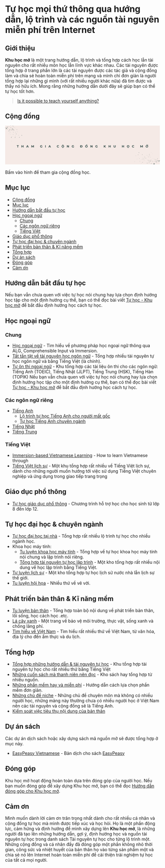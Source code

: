 # Tự học mọi thứ thông qua hướng dẫn, lộ trình và các nguồn tài nguyên miễn phí trên Internet

## Giới thiệu

**Khu học mở** là một trang hướng dẫn, lộ trình và tổng hợp cách học lẫn tài nguyên cho rất nhiều môn học lẫn lĩnh vực khác nhau. Các tài nguyên được tổng hợp ở trang phần lớn là các tài nguyên được các tác giả và cộng đồng làm và chia sẻ hoàn toàn miễn phí trên mạng và mình chỉ đơn giản là người tổng hợp lại những gì mình (với rất nhiều người khác nữa) đã tìm được và thấy nó hữu ích. Mong rằng những hướng dẫn dưới đây sẽ giúp bạn có thể tự học tốt hơn.

> [Is it possible to teach yourself anything?](https://reddit.com/r/productivity/comments/fyxuam/is_it_possible_to_teach_yourself_anything/)

## Cộng đồng

[![Tham gia cộng đồng Khu học mở](assets/join_us.png)](cong-dong.md)

Bấm vào hình để tham gia cộng đồng học.

## Mục lục

- [Cộng đồng](#c%E1%BB%99ng-%C4%91%E1%BB%93ng)
- [Mục lục](#m%E1%BB%A5c-l%E1%BB%A5c)
- [Hướng dẫn bắt đầu tự học](#h%C6%B0%E1%BB%9Bng-d%E1%BA%ABn-b%E1%BA%AFt-%C4%91%E1%BA%A7u-t%E1%BB%B1-h%E1%BB%8Dc)
- [Học ngoại ngữ](#h%E1%BB%8Dc-ngo%E1%BA%A1i-ng%E1%BB%AF)
  - [Chung](#chung)
  - [Các ngôn ngữ riêng](#c%C3%A1c-ng%C3%B4n-ng%E1%BB%AF-ri%C3%AAng)
  - [Tiếng Việt](#ti%E1%BA%BFng-vi%E1%BB%87t)
- [Giáo dục phổ thông](#gi%C3%A1o-d%E1%BB%A5c-ph%E1%BB%95-th%C3%B4ng)
- [Tự học đại học & chuyên ngành](#t%E1%BB%B1-h%E1%BB%8Dc-%C4%91%E1%BA%A1i-h%E1%BB%8Dc--chuy%C3%AAn-ng%C3%A0nh)
- [Phát triển bản thân & Kĩ năng mềm](#ph%C3%A1t-tri%E1%BB%83n-b%E1%BA%A3n-th%C3%A2n--k%C4%A9-n%C4%83ng-m%E1%BB%81m)
- [Tổng hợp](#t%E1%BB%95ng-h%E1%BB%A3p)
- [Dự án sách](#d%E1%BB%B1-%C3%A1n-s%C3%A1ch)
- [Đóng góp](#%C4%91%C3%B3ng-g%C3%B3p)
- [Cảm ơn](#c%E1%BA%A3m-%C6%A1n)

## Hướng dẫn bắt đầu tự học

Nếu bạn vẫn chưa quen với việc tự học nói chung hay lựa chọn định hướng học tập cho một định hướng cụ thể, bạn có thể đọc bài viết [Tự học - Khu học mở](posts/howto.md) để bắt đầu định hướng học cách tự học.

## Học ngoại ngữ

### Chung

- [Học ngoại ngữ](./ngoai-ngu/) - Tìm hiểu về phương pháp học ngoại ngữ thông qua ALG, Comprehensible Input và Immersion.
- [Tất tần tật về tài nguyên học ngôn ngữ](./awesome-ngon-ngu/) - Tổng hợp nhiều tài nguyên tự học ngôn ngữ và bằng Tiếng Việt (là chính).
- [Tự ôn thi ngoại ngữ](./luyen-thi-ngon-ngu/) - Khu tổng hợp các tài liệu ôn thi cho các ngôn ngữ: Tiếng Anh (TOEIC), Tiếng Nhật (JLPT), Tiếng Trung (HSK), Tiếng Hàn (TOPIK)
  Nếu bạn vẫn chưa quen với việc tự học nói chung hay lựa chọn định hướng học tập cho một định hướng cụ thể, bạn có thể đọc bài viết [Tự học - Khu học mở](posts/howto.md) để bắt đầu định hướng học cách tự học.

### Các ngôn ngữ riêng

- [Tiếng Anh](./tieng-anh/)
  - [Lộ trình tự học Tiếng Anh cho người mất gốc](https://daihocmo.github.io/tieng-anh/30ngay)
  - [Tự học Tiếng Anh chuyên ngành](https://daihocmo.github.io/tieng-anh-chuyen-nganh/)
- [Tiếng Nhật](./tieng-nhat/)
- [Tiếng Trung](./tieng-trung/)

### Tiếng Việt

- [Immersion-based Vietnamese Learning](./learn-vietnamese) - How to learn Vietnamese through
- [Tiếng Việt lịch sự](./tieng-viet-lich-su/) - Một khu tổng hợp rất nhiều về Tiếng Việt lịch sự, dành cho những người muốn hướng tới việc sử dụng Tiếng Việt chuyên nghiệp và ứng dụng trong giao tiếp trang trọng

## Giáo dục phổ thông

- [Tự học giáo dục phổ thông](./pho-thong/) - Chương trình hỗ trợ học cho học sinh từ lớp 8 đến lớp 12.

## Tự học đại học & chuyên ngành

- [Tự học đại học tại nhà](./tu-hoc-dai-hoc/) - Tổng hợp rất nhiều lộ trình tự học cho nhiều ngành học.
- Khoa học máy tính:
  - [Tu luyện khoa học máy tính](./khoa-hoc-may-tinh/) - Tổng hợp về tự học khoa học máy tính nói chung và lập trình nói riêng.
  - [Tổng hợp tài nguyên tự học lập trình](./awesome-lap-trinh/) - Một kho tổng hợp rất nhiều nội dung về học lập trình bằng Tiếng Việt.
- [Tự luyện lịch sự](./lich-su/) - Một kho tổng hợp tự học lịch sử nước nhà lẫn lịch sự thế giới.
- [Tu luyện hội họa](./ve/) - Nhiều thứ về vẽ vời.

## Phát triển bản thân & Kĩ năng mềm

- [Tu luyện bản thân](./phat-trien/) - Tổng hợp toàn bộ nội dung về phát triển bản thân, lối sống, học cách học .etc.
- [Lá cây xanh](./la-cay-xanh/) - Một trang về bảo vệ môi trường, thực vật, sống xanh và chống lãng phí.
- [Tìm hiểu về Việt Nam](./viet-nam-toi/) - Tìm hiểu rất nhiều thứ về Việt Nam, từ văn hóa, địa lý cho đến ẩm thực và du lịch.

## Tổng hợp

- [Tổng hợp những hướng dẫn & tài nguyên tự học](https://daihocmo.github.io/tong-hop/danh-sach/tu-hoc.html) - Khu tổng hợp tài nguyên tự học cho rất nhiều thứ bằng Tiếng Việt
- [Những cuốn sách mà thanh niên nên đọc](https://daihocmo.github.io/tong-hop/danh-sach/doc-sach.html) - Kho sách hay tổng hợp từ nhiều nguồn.
- [Những phần mềm hay và miễn phí](https://thuvienmo.github.io/hoc-phan-mem/) - Hướng dẫn cách lựa chọn phần mềm đơn giản.
- [Những chủ đề niche](posts/niche.md) - Những chủ đề chuyên môn mà không có nhiều người học, những mảng này thường chưa có nhiều người học ở Việt Nam nên các tài nguyên và cộng đồng sẽ là Tiếng Anh.
- [Kiểm soát việc tiêu thụ nội dung của bản thân](posts/media-consumption.md)

## Dự án sách

Các dự án dịch sách hoặc xây dựng sách mã nguồn mở sẽ được tổng hợp ở mục này.

- [EasyPeasy Vietnamese](https://github.com/daihocmo/easypeasymethod-vi) - Bản dịch cho sách [EasyPeasy](https://read.easypeasymethod.org/)

## Đóng góp

Khu học mở hoạt động hoàn toàn dựa trên đóng góp của người học. Nếu bạn muốn đóng góp để xây dựng Khu học mở, bạn có thể đọc [Hướng dẫn đóng góp cho Khu học mở](dong-gop.md).

## Cảm ơn

Mình muốn dành lời cảm ơn trân trọng nhất dành cho rất nhiều cá nhân và cộng đồng tự học mà mình được tiếp xúc và học hỏi. Họ là một phần động lực, cảm hứng và định hướng để mình xây dựng lên **Khu học mở**, là những người đã tạo lên những hướng dẫn, gợi ý, định hướng học và nguồn tài nguyên tự học trong danh sách Tài nguyên tự học cho từng lộ trình một. Những cộng đồng và cá nhân đấy đã đóng góp một phần không nhỏ thời gian, công sức và nhiệt huyết của bản thân họ vào từng sản phẩm một và chia sẻ nó lên Internet hoàn toàn miễn phí để cải thiện trải nghiệm tự học của tất cả mọi người.

